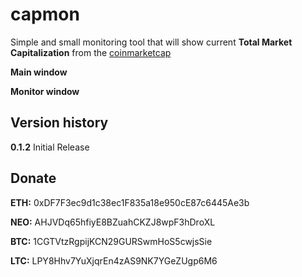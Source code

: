 # capmon

Simple and small monitoring tool that will show current **Total Market Capitalization** from the [coinmarketcap](https://coinmarketcap.com/charts)

**Main window**


**Monitor window**


## Version history
**0.1.2**
Initial Release

## Donate
**ETH:** 0xDF7F3ec9d1c38ec1F835a18e950cE87c6445Ae3b

**NEO:** AHJVDq65hfiyE8BZuahCKZJ8wpF3hDroXL

**BTC:** 1CGTVtzRgpijKCN29GURSwmHoS5cwjsSie

**LTC:** LPY8Hhv7YuXjqrEn4zAS9NK7YGeZUgp6M6
